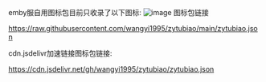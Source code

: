 emby服自用图标包目前只收录了以下图标:
![image](https://s2.loli.net/2025/01/02/kU6JDMW7jCEf1iL.jpg)
图标包链接

https://raw.githubusercontent.com/wangyi1995/zytubiao/main/zytubiao.json

cdn.jsdelivr加速链接图标包链接:

https://cdn.jsdelivr.net/gh/wangyi1995/zytubiao/zytubiao.json